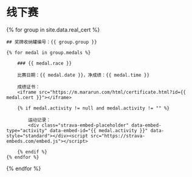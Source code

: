 # 线下赛

{% for group in site.data.real_cert %}

    ## 奖牌收纳罐编号：{{ group.group }}

    {% for medal in group.medals %}

        ### {{ medal.race }}

        比赛日期：{{ medal.date }}，净成绩：{{ medal.time }}

        成绩证书：
        <iframe src="https://m.mararun.com/html/certificate.html?id={{ medal.cert }}"></iframe>

        {% if medal.activity != null and medal.activity != "" %}

            运动记录：
            <div class="strava-embed-placeholder" data-embed-type="activity" data-embed-id="{{ medal.activity }}" data-style="standard"></div><script src="https://strava-embeds.com/embed.js"></script>

        {% endif %}
    {% endfor %}
{% endfor %}
